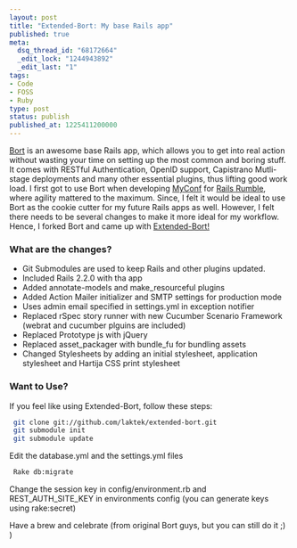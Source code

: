 ```yaml
---
layout: post
title: "Extended-Bort: My base Rails app"
published: true
meta:
  dsq_thread_id: "68172664"
  _edit_lock: "1244943892"
  _edit_last: "1"
tags:
- Code
- FOSS
- Ruby
type: post
status: publish
published_at: 1225411200000
---
```

<a href="http://github.com/fudgestudios/bort/tree/master">Bort</a> is an awesome base Rails app, which allows you to get into real action without wasting your time on setting up the most common and boring stuff. It comes with RESTful Authentication, OpenID support, Capistrano Mutli-stage deployments and many other essential plugins, thus lifting good work load. I first got to use Bort when developing <a href="http://myconfapp.com">MyConf</a> for <a href="http://www.railsrumble.com">Rails Rumble</a>, where agility mattered to the maximum. Since, I felt it would be ideal to use Bort as the cookie cutter for my future Rails apps as well. However, I felt there needs to be several changes to make it more ideal for my workflow. Hence, I forked Bort and came up with <a href="http://github.com/laktek/extended-bort/">Extended-Bort!</a>

<h3>What are the changes?</h3>

<ul>
	<li>Git Submodules are used to keep Rails and other plugins updated.</li>
	<li>Included Rails 2.2.0 with tha app</li>
	<li>Added annotate-models and make_resourceful plugins </li>
	<li>Added Action Mailer initializer and SMTP settings for production mode</li>
	<li>Uses admin email specified in settings.yml in exception notifier</li>
	<li>Replaced rSpec story runner with new Cucumber Scenario Framework (webrat and cucumber plguins are included)</li>
	<li>Replaced Prototype js with jQuery</li>
	<li>Replaced asset_packager with bundle_fu for bundling assets</li>
	<li>Changed Stylesheets by adding an initial stylesheet, application stylesheet and Hartija CSS print stylesheet</li>
</ul>

<h3>Want to Use?</h3>

If you feel like using Extended-Bort, follow these steps:

```bash
 git clone git://github.com/laktek/extended-bort.git
 git submodule init
 git submodule update
```

Edit the database.yml and the settings.yml files

```bash
 Rake db:migrate
```

Change the session key in config/environment.rb and REST_AUTH_SITE_KEY in environments config (you can generate keys using rake:secret)

Have a brew and celebrate (from original Bort guys, but you can still do it ;) )
